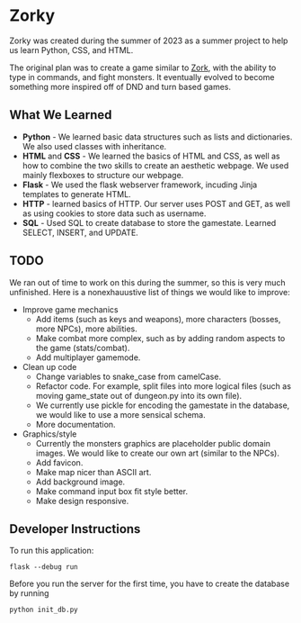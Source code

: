 # Zorky

Zorky was created during the summer of 2023 as a summer project to help us learn Python, CSS, and HTML. 

The original plan was to create a game similar to [Zork](https://en.wikipedia.org/wiki/Zork), with the ability to type in commands, and fight monsters. It eventually evolved to become something more inspired off of DND and turn based games.

## What We Learned

* **Python** - We learned basic data structures such as lists and dictionaries. We also used classes with inheritance.
* **HTML** and **CSS** - We learned the basics of HTML and CSS, as well as how to combine the two skills to create an aesthetic webpage. We used mainly flexboxes to structure our webpage. 
* **Flask** - We used the flask webserver framework, incuding Jinja templates to generate HTML. 
* **HTTP** - learned basics of HTTP. Our server uses POST and GET, as well as using cookies to store data such as username. 
* **SQL** - Used SQL to create database to store the gamestate. Learned SELECT, INSERT, and UPDATE.

## TODO

We ran out of time to work on this during the summer, so this is very much unfinished. Here is a nonexhauustive list of things we would like to improve:
* Improve game mechanics
    * Add items (such as keys and weapons), more characters (bosses, more NPCs), more abilities.
    * Make combat more complex, such as by adding random aspects to the game (stats/combat).
    * Add multiplayer gamemode.
* Clean up code
    * Change variables to snake_case from camelCase.
    * Refactor code. For example, split files into more logical files (such as moving game_state out of dungeon.py into its own file).
    * We currently use pickle for encoding the gamestate in the database, we would like to use a more sensical schema.
    * More documentation.
* Graphics/style
    * Currently the monsters graphics are placeholder public domain images. We would like to create our own art (similar to the NPCs).
    * Add favicon.
    * Make map nicer than ASCII art.
    * Add background image.
    * Make command input box fit style better.
    * Make design responsive.

## Developer Instructions

To run this application:

```
flask --debug run
```

Before you run the server for the first time, you have to create the database by running

```
python init_db.py
```